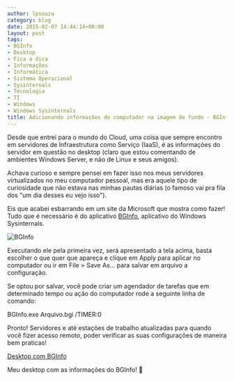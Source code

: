 ```yaml
---
author: lpsouza
category: blog
date: 2015-02-07 14:44:14+00:00
layout: post
tags:
- BGInfo
- Desktop
- Fica a dica
- Informações
- Informática
- Sistema Operacional
- Sysinternals
- Tecnologia
- TI
- Windows
- Windows Sysinternals
title: Adicionando informações do computador na imagem de fundo - BGInfo
---
```


Desde que entrei para o mundo do Cloud, uma coisa que sempre encontro em servidores de Infraestrutura como Serviço (IaaS), é as informações do servidor em questão no desktop (claro que estou comentando de ambientes Windows Server, e não de Linux e seus amigos).

Achava curioso e sempre pensei em fazer isso nos meus servidores virtualizados no meu computador pessoal, mas era aquele tipo de curiosidade que não estava nas minhas pautas diárias (o famoso vai pra fila dos "um dia desses eu vejo isso").

Eis que acabei esbarrando em um site da Microsoft que mostra como fazer! Tudo que é necessário é do aplicativo <a title="BGInfo" href="https://technet.microsoft.com/en-us/sysinternals/bb897557.aspx" target="_blank">BGInfo</a>, aplicativo do Windows Sysinternals.

![BGInfo](https://luizsouza.com.br/wp-content/upload/2015/02/bginfo2.png)

Executando ele pela primeira vez, será apresentado a tela acima, basta escolher o que quer que apareça e clique em Apply para aplicar no computador ou ir em File > Save As... para salvar em arquivo a configuração.

Se optou por salvar, você pode criar um agendador de tarefas que em determinado tempo ou ação do computador rode a seguinte linha de comando:

BGInfo.exe Arquivo.bgi /TIMER:0

Pronto! Servidores e até estações de trabalho atualizadas para quando você fizer acesso remoto, poder verificar as suas configurações de maneira bem praticas!

[Desktop com BGInfo](https://luizsouza.com.br/wp-content/upload/2015/02/bginfo1.png)

Meu desktop com as informações do BGInfo! 🙂